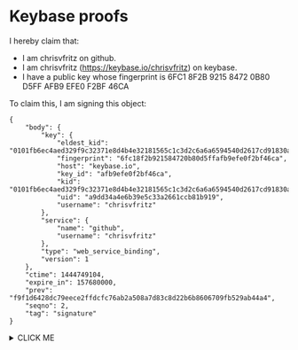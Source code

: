 # Keybase proofs

I hereby claim that:

* I am chrisvfritz on github.
* I am chrisvfritz (https://keybase.io/chrisvfritz) on keybase.
* I have a public key whose fingerprint is 6FC1 8F2B 9215 8472 0B80 D5FF AFB9 EFE0 F2BF 46CA

To claim this, I am signing this object:

```
{
    "body": {
        "key": {
            "eldest_kid": "0101fb6ec4aed329f9c32371e8d4b4e32181565c1c3d2c6a6a6594540d2617cd91830a",
            "fingerprint": "6fc18f2b921584720b80d5ffafb9efe0f2bf46ca",
            "host": "keybase.io",
            "key_id": "afb9efe0f2bf46ca",
            "kid": "0101fb6ec4aed329f9c32371e8d4b4e32181565c1c3d2c6a6a6594540d2617cd91830a",
            "uid": "a9dd34a4e6b39e5c33a2661ccb81b919",
            "username": "chrisvfritz"
        },
        "service": {
            "name": "github",
            "username": "chrisvfritz"
        },
        "type": "web_service_binding",
        "version": 1
    },
    "ctime": 1444749104,
    "expire_in": 157680000,
    "prev": "f9f1d6428dc79eece2ffdcfc76ab2a508a7d83c8d22b6b8606709fb529ab44a4",
    "seqno": 2,
    "tag": "signature"
}
```
<details><summary>CLICK ME</summary>
<p>

#### We can hide anything, even code!

```ruby
   puts "Hello World"
```

</p>
</details>

